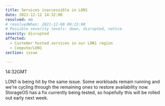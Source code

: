 ```yaml
---
title: Services inaccessible in LON1
date: 2021-12-12 14:32:00
resolved: no
# resolvedWhen: 2021-12-08 09:15:00
# Possible severity levels: down, disrupted, notice
severity: disrupted
affected:
  - Customer hosted services in our LON1 region
  - Compute/LON1
section: issue

---
```


14:32GMT

LON1 is being hit by the same issue. Some workloads remain running and we're cycling through the remaining ones to restore availability now. StorageOS has a fix currently being tested, so hopefully this will be rolled out early next week.
